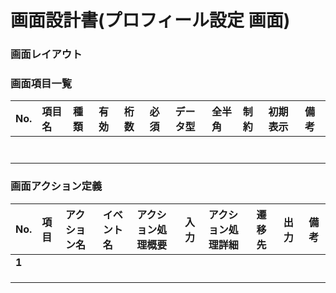 # 画面設計書(プロフィール設定  画面)

### 画面レイアウト


### 画面項目一覧
| No.  |     項目名     |  種類  | 有効 | 桁数 | 必須 | データ型 | 全半角 | 制約 | 初期表示 | 備考 |
| :-- | :------------ | :---- | :-- | :-- | :-- | :------ | :---- | :-- | :------ | :---------------- |
|      |        |      |      |      |      |          |        |      |          |      |
|      |        |      |      |      |      |          |        |      |          |      |
|      |        |      |      |      |      |          |        |      |          |      |
|      |        |      |      |      |      |          |        |      |          |      |
|      |        |      |      |      |      |          |        |      |          |      |
|      |        |      |      |      |      |          |        |      |          |      |
|      |        |      |      |      |      |          |        |      |          |                    |

### 画面アクション定義

|No.|項目|アクション名|イベント名|アクション処理概要|入力|アクション処理詳細|遷移先|出力|備考|
|:-|:-|:-|:-|:-|:-|:-|:-|:-|---|
|**1**||||||||||
|||||||||||
|||||||||||
|||||||||||
